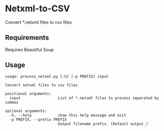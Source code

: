 # Netxml-to-CSV
Convert *.netxml files to csv files

## Requirements
Requires Beautiful Soup 

## Usage
```
usage: process_netxml.py [-h] [-p PREFIX] input

Convert netxml files to csv files

positional arguments:
  input                 List of *.netxml files to process separated by commas

optional arguments:
  -h, --help            show this help message and exit
  -p PREFIX, --prefix PREFIX
                        Output filename prefix. (Default output_)
```
